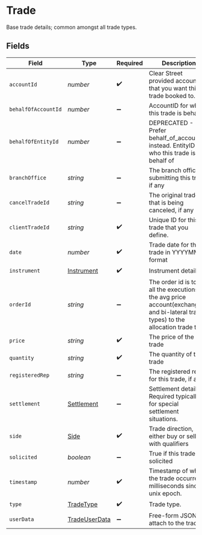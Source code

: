 # Trade

Base trade details; common amongst all trade types.


## Fields

| Field                                                                                                                                 | Type                                                                                                                                  | Required                                                                                                                              | Description                                                                                                                           | Example                                                                                                                               |
| ------------------------------------------------------------------------------------------------------------------------------------- | ------------------------------------------------------------------------------------------------------------------------------------- | ------------------------------------------------------------------------------------------------------------------------------------- | ------------------------------------------------------------------------------------------------------------------------------------- | ------------------------------------------------------------------------------------------------------------------------------------- |
| `accountId`                                                                                                                           | *number*                                                                                                                              | :heavy_check_mark:                                                                                                                    | Clear Street provided account_id that you want this trade booked to.                                                                  | 1002                                                                                                                                  |
| `behalfOfAccountId`                                                                                                                   | *number*                                                                                                                              | :heavy_minus_sign:                                                                                                                    | AccountID for who this trade is behalf of                                                                                             | 1002                                                                                                                                  |
| `behalfOfEntityId`                                                                                                                    | *number*                                                                                                                              | :heavy_minus_sign:                                                                                                                    | DEPRECATED - Prefer behalf_of_account_id instead. EntityID for who this trade is behalf of                                            | 1002                                                                                                                                  |
| `branchOffice`                                                                                                                        | *string*                                                                                                                              | :heavy_minus_sign:                                                                                                                    | The branch office submitting this trade, if any                                                                                       |                                                                                                                                       |
| `cancelTradeId`                                                                                                                       | *string*                                                                                                                              | :heavy_minus_sign:                                                                                                                    | The original trade id that is being canceled, if any                                                                                  |                                                                                                                                       |
| `clientTradeId`                                                                                                                       | *string*                                                                                                                              | :heavy_check_mark:                                                                                                                    | Unique ID for this trade that you define.                                                                                             | T-50264430-bc41                                                                                                                       |
| `date`                                                                                                                                | *number*                                                                                                                              | :heavy_check_mark:                                                                                                                    | Trade date for the trade in YYYYMMDD format                                                                                           | 20200101                                                                                                                              |
| `instrument`                                                                                                                          | [Instrument](../../models/shared/instrument.md)                                                                                       | :heavy_check_mark:                                                                                                                    | Instrument details.                                                                                                                   |                                                                                                                                       |
| `orderId`                                                                                                                             | *string*                                                                                                                              | :heavy_minus_sign:                                                                                                                    | The order id is to link all the executions in the avg price account(exchange and bi-lateral trade types) to the allocation trade type |                                                                                                                                       |
| `price`                                                                                                                               | *string*                                                                                                                              | :heavy_check_mark:                                                                                                                    | The price of the trade                                                                                                                | 10.00                                                                                                                                 |
| `quantity`                                                                                                                            | *string*                                                                                                                              | :heavy_check_mark:                                                                                                                    | The quantity of the trade                                                                                                             | 100                                                                                                                                   |
| `registeredRep`                                                                                                                       | *string*                                                                                                                              | :heavy_minus_sign:                                                                                                                    | The registered rep for this trade, if any                                                                                             |                                                                                                                                       |
| `settlement`                                                                                                                          | [Settlement](../../models/shared/settlement.md)                                                                                       | :heavy_minus_sign:                                                                                                                    | Settlement details. Required typically for special settlement situations.                                                             |                                                                                                                                       |
| `side`                                                                                                                                | [Side](../../models/shared/side.md)                                                                                                   | :heavy_check_mark:                                                                                                                    | Trade direction, either buy or sell with qualifiers                                                                                   |                                                                                                                                       |
| `solicited`                                                                                                                           | *boolean*                                                                                                                             | :heavy_minus_sign:                                                                                                                    | True if this trade was solicited                                                                                                      |                                                                                                                                       |
| `timestamp`                                                                                                                           | *number*                                                                                                                              | :heavy_check_mark:                                                                                                                    | Timestamp of when the trade occurred in milliseconds since unix epoch.                                                                | 1545952392000                                                                                                                         |
| `type`                                                                                                                                | [TradeType](../../models/shared/tradetype.md)                                                                                         | :heavy_check_mark:                                                                                                                    | Trade type.                                                                                                                           |                                                                                                                                       |
| `userData`                                                                                                                            | [TradeUserData](../../models/shared/tradeuserdata.md)                                                                                 | :heavy_minus_sign:                                                                                                                    | Free-form JSON to attach to the trade                                                                                                 |                                                                                                                                       |